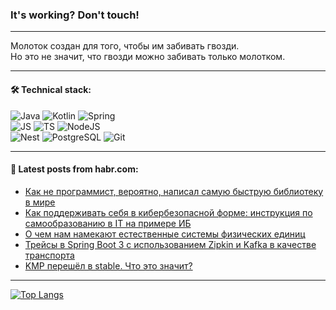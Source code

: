 ### It's working? Don't touch!

---
Молоток создан для того, чтобы им забивать гвозди. <br>
Но это не значит, что гвозди можно забивать только молотком.

---

#### 🛠️ Technical stack:

![Java](https://img.shields.io/badge/Java-informational?logo=Oracle&style=flat&logoColor=white&color=FF4500)
![Kotlin](https://img.shields.io/badge/Kotlin-informational?logo=Kotlin&style=flat&logoColor=white&color=774D97)
![Spring](https://img.shields.io/badge/SpringBoot-informational?logo=SpringBoot&style=flat&logoColor=white&color=6DB33F) <br>
![JS](https://img.shields.io/badge/JS-informational?logo=javaScript&style=flat&logoColor=black&color=F7Df1E)
![TS](https://img.shields.io/badge/TypeScript-informational?logo=typeScript&style=flat&logoColor=black&color=0667A8)
![NodeJS](https://img.shields.io/badge/NodeJS-informational?logo=node.js&style=flat&logoColor=white&color=70A760) <br>
![Nest](https://img.shields.io/badge/NestJS-informational?logo=NestJS&style=flat&logoColor=white&color=E0234E)
![PostgreSQL](https://img.shields.io/badge/PostgreSQL-informational?logo=PostgreSQL&style=flat&logoColor=white&color=DAA520)
![Git](https://img.shields.io/badge/Git-informational?logo=git&style=flat&logoColor=white&color=778899)

___

#### 💬 Latest posts from habr.com:

<!-- BLOG-POST-LIST:START -->
- [Как не программист, вероятно, написал самую быструю библиотеку в мире](https://habr.com/ru/articles/771554/?utm_source=habrahabr&utm_medium=rss&utm_campaign=771554)
- [Как поддерживать себя в кибербезопасной форме: инструкция по самообразованию в IT на примере ИБ](https://habr.com/ru/companies/ru_mts/articles/771524/?utm_source=habrahabr&utm_medium=rss&utm_campaign=771524)
- [О чем нам намекают естественные системы физических единиц](https://habr.com/ru/articles/771328/?utm_source=habrahabr&utm_medium=rss&utm_campaign=771328)
- [Трейсы в Spring Boot 3 с использованием Zipkin и Kafka в качестве транспорта](https://habr.com/ru/companies/alfastrah/articles/770566/?utm_source=habrahabr&utm_medium=rss&utm_campaign=770566)
- [KMP перешёл в stable. Что это значит?](https://habr.com/ru/companies/kts/articles/771498/?utm_source=habrahabr&utm_medium=rss&utm_campaign=771498)
<!-- BLOG-POST-LIST:END -->

---
[![Top Langs](https://github-readme-stats-git-master-advtsetting-gmailcom.vercel.app/api/top-langs/?username=zloylis&langs_count=10&hide_title=false&title_color=e6edf3&size_weight=0.5&count_weight=0.5&layout=compact&hide_border=true&theme=dracula)](https://github.com/zloylis)

<!-- ![GitHub stats](https://github-readme-stats-git-master-advtsetting-gmailcom.vercel.app/api?username=zloylis&show_icons=true&hide_border=true&theme=dracula&hide_title=true&include_all_commits=true&count_private=true&hide=contribs&hide_rank=true) -->
